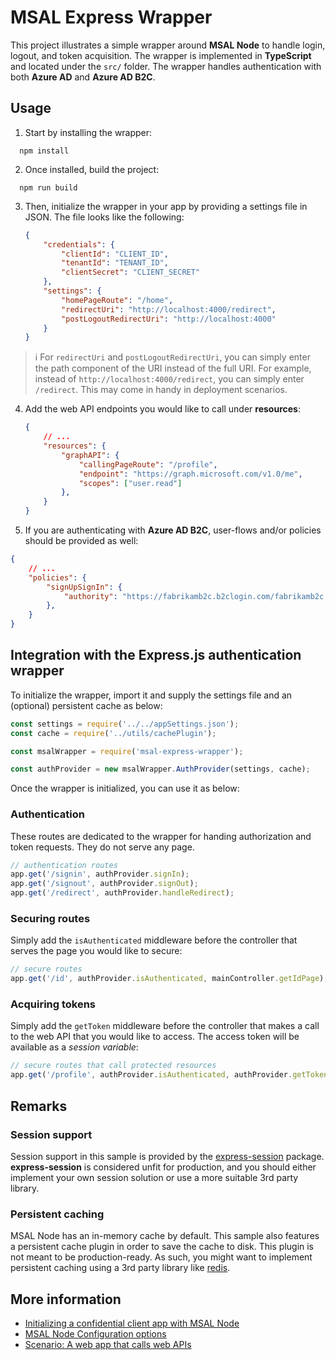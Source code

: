 # MSAL Express Wrapper

This project illustrates a simple wrapper around **MSAL Node** to handle login, logout, and token acquisition. The wrapper is implemented in **TypeScript** and located under the `src/` folder. The wrapper handles authentication with both **Azure AD** and **Azure AD B2C**.

## Usage

1. Start by installing the wrapper:

```console
  npm install
```

2. Once installed, build the project:

```console
  npm run build
```

3. Then, initialize the wrapper in your app by providing a settings file in JSON. The file looks like the following:

    ```JSON
    {
        "credentials": {
            "clientId": "CLIENT_ID",
            "tenantId": "TENANT_ID",
            "clientSecret": "CLIENT_SECRET"
        },
        "settings": {
            "homePageRoute": "/home",
            "redirectUri": "http://localhost:4000/redirect",
            "postLogoutRedirectUri": "http://localhost:4000"
        }
    }
    ```

> :information_source: For `redirectUri` and `postLogoutRedirectUri`, you can simply enter the path component of the URI instead of the full URI. For example, instead of `http://localhost:4000/redirect`, you can simply enter `/redirect`. This may come in handy in deployment scenarios.

4. Add the web API endpoints you would like to call under **resources**:

    ```JSON
    {
        // ...
        "resources": {
            "graphAPI": {
                "callingPageRoute": "/profile",
                "endpoint": "https://graph.microsoft.com/v1.0/me",
                "scopes": ["user.read"]
            },
        }
    }
    ```

5. If you are authenticating with **Azure AD B2C**, user-flows and/or policies should be provided as well:

```JSON
{
    // ...
    "policies": {
        "signUpSignIn": {
            "authority": "https://fabrikamb2c.b2clogin.com/fabrikamb2c.onmicrosoft.com/B2C_1_susi"
        }, 
    }
}
```

## Integration with the Express.js authentication wrapper

To initialize the wrapper, import it and supply the settings file and an (optional) persistent cache as below:

```javascript
const settings = require('../../appSettings.json');
const cache = require('../utils/cachePlugin');

const msalWrapper = require('msal-express-wrapper');

const authProvider = new msalWrapper.AuthProvider(settings, cache);
```

Once the wrapper is initialized, you can use it as below:

### Authentication

These routes are dedicated to the wrapper for handing authorization and token requests. They do not serve any page.

```javascript
// authentication routes
app.get('/signin', authProvider.signIn);
app.get('/signout', authProvider.signOut);
app.get('/redirect', authProvider.handleRedirect);
```

### Securing routes

Simply add the `isAuthenticated` middleware before the controller that serves the page you would like to secure:

```javascript
// secure routes
app.get('/id', authProvider.isAuthenticated, mainController.getIdPage);
```

### Acquiring tokens

Simply add the `getToken` middleware before the controller that makes a call to the web API that you would like to access. The access token will be available as a *session variable*:

```javascript
// secure routes that call protected resources
app.get('/profile', authProvider.isAuthenticated, authProvider.getToken, mainController.getProfilePage); // get token for this route to call web API
```

## Remarks

### Session support

Session support in this sample is provided by the [express-session](https://www.npmjs.com/package/express-session) package. **express-session** is considered unfit for production, and you should either implement your own session solution or use a more suitable 3rd party library.

### Persistent caching

MSAL Node has an in-memory cache by default. This sample also features a persistent cache plugin in order to save the cache to disk. This plugin is not meant to be production-ready. As such, you might want to implement persistent caching using a 3rd party library like [redis](https://redis.io/).

## More information

* [Initializing a confidential client app with MSAL Node](https://github.com/AzureAD/microsoft-authentication-library-for-js/blob/dev/lib/msal-node/docs/initialize-confidential-client-application.md)
* [MSAL Node Configuration options](https://github.com/AzureAD/microsoft-authentication-library-for-js/blob/dev/lib/msal-node/docs/configuration.md)
* [Scenario: A web app that calls web APIs](https://docs.microsoft.com/azure/active-directory/develop/scenario-web-app-call-api-overview)
